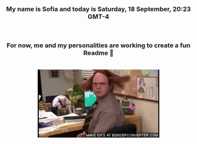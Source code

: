 


<div align="center">
<h3 >My name is Sofia and today is Saturday, 18 September, 20:23 GMT-4</h3><br>
<h3 >For now, me and my personalities are working to create a fun Readme 👋
</h3><br>
<img src='img/dwight.gif' alt='working...'/>
</div>
